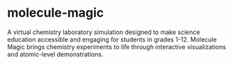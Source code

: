 # molecule-magic
A virtual chemistry laboratory simulation designed to make science education accessible and engaging for students in grades 1-12. Molecule Magic brings chemistry experiments to life through interactive visualizations and atomic-level demonstrations.
